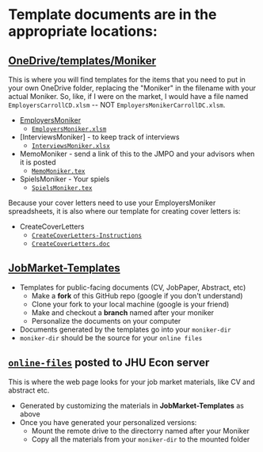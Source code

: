 # Template documents are in the appropriate locations:

## [OneDrive/templates/Moniker](https://livejohnshopkins-my.sharepoint.com/:f:/g/personal/econplacement_jh_edu/EuLpAiLBlKxJiA681OAjMiIBsImAqRMYuu-HKEIX0-t1Lw?e=dqQIV3)

This is where you will find templates for the items that you need to put in your own OneDrive folder,
replacing the "Moniker" in the filename with your actual Moniker. So, like, if I were on the market,
I would have a file named `EmployersCarrollCD.xlsm` -- NOT `EmployersMonikerCarrollDC.xlsm`.

  * [EmployersMoniker](https://\pageurl/Steps/#employers-lists)
    - [`EmployersMoniker.xlsm`](https://livejohnshopkins-my.sharepoint.com/:x:/g/personal/econplacement_jh_edu/EUXOP3uK5X9EgqUy8v72KgIBi8Bgy5dv53-QYnGkj9ttag?e=hmPSaY)
  * [InterviewsMoniker] - to keep track of interviews
    - [`InterviewsMoniker.xlsx`](https://livejohnshopkins-my.sharepoint.com/:f:/g/personal/econplacement_jh_edu/EuLpAiLBlKxJiA681OAjMiIBqdYrJrfcAUQxarLFe4pU7A?e=fPOwyf)
  * MemoMoniker - send a link of this to the JMPO and your advisors when it is posted
    - [`MemoMoniker.tex`](https://livejohnshopkins-my.sharepoint.com/:u:/g/personal/econplacement_jh_edu/EbKwIYCn44dMjpQTictKWboBXUjz8b0iQMTB-c5yPjdGgQ?e=QMQZQu)
  * SpielsMoniker - Your spiels
    - [`SpielsMoniker.tex`](https://livejohnshopkins-my.sharepoint.com/:u:/g/personal/econplacement_jh_edu/ET8ilNbW1ktEnj8bsDUedXQBDu0GjU-CAjtPEofvvIxx5Q?e=k73yrt)
  
Because your cover letters need to use your EmployersMoniker spreadsheets, it is also where our template for creating cover letters is:

  * CreateCoverLetters
    - [`CreateCoverLetters-Instructions`](https://github.com/ccarrollATjhuecon/JobMarket/blob/main/Templates/CreateLabelandCoverLetterInstruction.md)
    - [`CreateCoverLetters.doc`](https://livejohnshopkins-my.sharepoint.com/:w:/g/personal/econplacement_jh_edu/EftNCyjLEctGgnYk2V9J-yoBmJ7Sx3VXfKi1_rZJA-hdtg?e=igNoIl)
	


## [JobMarket-Templates](https://github.com/ccarrollATjhuecon/JobMarket-Templates)

  * Templates for public-facing documents (CV, JobPaper, Abstract, etc)
     * Make a **fork** of this GitHub repo (google if you don't understand)
     * Clone your fork to your local machine (google is your friend)
	 * Make and checkout a **branch** named after your moniker
	 * Personalize the documents on your computer
  * Documents generated by the templates go into your `moniker-dir`
  * `moniker-dir` should be the source for your `online files`
  
## [`online-files`](https://github.com/ccarrollATjhuecon/JobMarket/blob/main/JobMarketProceduresHelp.md) posted to JHU Econ server

This is where the web page looks for your job market materials, like CV and abstract etc.

  * Generated by customizing the materials in **JobMarket-Templates** as above
  * Once you have generated your personalized versions:
     * Mount the remote drive to the directorry named after your Moniker
	 * Copy all the materials from your `moniker-dir` to the mounted folder
